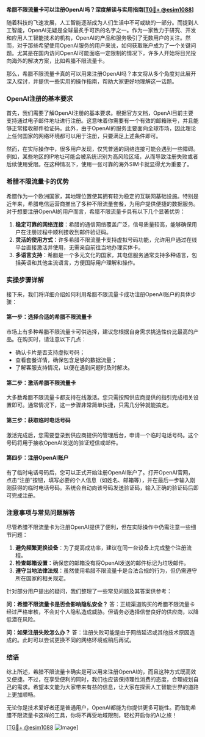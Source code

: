 **希腊不限流量卡可以注册OpenAI吗？深度解读与实用指南[[TG💪+ @esim1088](https://t.me/s/esim1088)]**

随着科技的飞速发展，人工智能逐渐成为人们生活中不可或缺的一部分。而提到人工智能，OpenAI无疑是全球最炙手可热的名字之一。作为一家致力于研究、开发和应用人工智能技术的机构，OpenAI的产品和服务吸引了无数用户的关注。然而，对于那些希望使用OpenAI服务的用户来说，如何获取账户成为了一个关键问题。尤其是在国内访问OpenAI可能面临一定限制的情况下，许多人开始将目光投向海外的解决方案，比如希腊不限流量卡。

那么，希腊不限流量卡真的可以用来注册OpenAI吗？本文将从多个角度对此展开深入探讨，并提供一些实用的操作指南，帮助大家更好地理解这一话题。

### OpenAI注册的基本要求

首先，我们需要了解OpenAI注册的基本要求。根据官方文档，OpenAI目前主要支持通过电子邮件地址进行注册。这意味着你需要有一个有效的邮箱账号，并且能够正常接收邮件验证码。此外，由于OpenAI的服务主要面向全球市场，因此理论上任何国家的网络环境都可以用于注册，只要满足上述条件即可。

然而，在实际操作中，很多用户发现，仅凭普通的网络连接可能会遇到一些障碍。例如，某些地区的IP地址可能会被系统识别为高风险区域，从而导致注册失败或者后续使用受限。在这种情况下，使用一张可靠的海外SIM卡就显得尤为重要了。

### 希腊不限流量卡的优势

希腊作为一个欧洲国家，其地理位置使其拥有较为稳定的互联网基础设施。特别是近年来，希腊电信运营商推出了多种不限流量套餐，为用户提供便捷的数据服务。对于想要注册OpenAI的用户而言，希腊不限流量卡具有以下几个显著优势：

1. **稳定可靠的网络连接**：希腊的通信网络覆盖广泛，信号质量较高，能够确保用户在注册过程中顺利接收到邮件验证码。
2. **灵活的使用方式**：许多希腊不限流量卡支持虚拟号码功能，允许用户通过在线平台直接激活并使用，无需亲自前往当地办理实体卡。
3. **多语言支持**：希腊是一个多元文化的国家，其电信服务通常支持多种语言，包括英语和其他主流语言，方便国际用户理解和操作。

### 实操步骤详解

接下来，我们将详细介绍如何利用希腊不限流量卡成功注册OpenAI账户的具体步骤：

#### 第一步：选择合适的希腊不限流量卡

市场上有多种希腊不限流量卡可供选择，建议您根据自身需求挑选性价比最高的产品。在购买时，请注意以下几点：
- 确认卡片是否支持虚拟号码；
- 查看套餐详情，确保包含足够的数据流量；
- 了解客服支持情况，以便在遇到问题时及时解决。

#### 第二步：激活希腊不限流量卡

大多数希腊不限流量卡都支持在线激活。您只需按照供应商提供的指引完成相关设置即可。通常情况下，这一步骤非常简单快捷，只需几分钟就能搞定。

#### 第三步：获取临时电话号码

激活完成后，您需要登录到供应商提供的管理后台，申请一个临时电话号码。这个号码将用于接收OpenAI发送的验证短信或邮件。

#### 第四步：注册OpenAI账户

有了临时电话号码后，您可以正式开始注册OpenAI账户了。打开OpenAI官网，点击“注册”按钮，填写必要的个人信息（如姓名、邮箱等），并在最后一步输入刚刚获得的临时电话号码。系统会自动向该号码发送验证码，输入正确的验证码后即可完成注册。

### 注意事项与常见问题解答

尽管希腊不限流量卡为注册OpenAI提供了便利，但在实际操作中仍需注意一些细节问题：

1. **避免频繁更换设备**：为了提高成功率，建议在同一台设备上完成整个注册流程。
2. **检查邮箱设置**：确保您的邮箱没有将OpenAI发送的邮件标记为垃圾邮件。
3. **遵守当地法律法规**：虽然使用希腊不限流量卡是合法合规的行为，但仍需遵守所在国家的相关规定。

针对部分用户提出的疑问，我们整理了一些常见问题及其答案供参考：

**问：希腊不限流量卡是否会影响隐私安全？**
答：正规渠道购买的希腊不限流量卡经过严格审核，不会对个人隐私造成威胁。但请务必选择信誉良好的供应商，以降低潜在风险。

**问：如果注册失败怎么办？**
答：注册失败可能是由于网络延迟或其他技术原因造成的。此时可以尝试更换不同的网络环境或稍后再试。

### 结语

综上所述，希腊不限流量卡确实是可以用来注册OpenAI的，而且这种方式既高效又便捷。不过，在享受便利的同时，我们也应该保持理性消费的态度，合理规划自己的需求。希望本文能为大家带来有益的信息，让大家在探索人工智能世界的道路上更加顺畅。

无论你是技术爱好者还是普通用户，OpenAI都能为你提供更多可能性。而借助希腊不限流量卡这样的工具，你将不再受地域限制，轻松开启你的AI之旅！

[[TG💪+ @esim1088](https://t.me/s/esim1088) ![Image](https://i.postimg.cc/4NQfJmqS/Snipaste-2025-05-13-00-14-12.png)]
